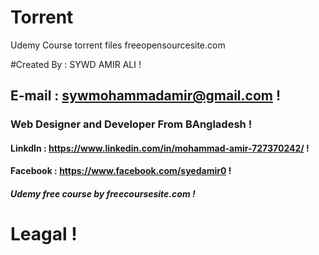 # Torrent
Udemy Course torrent files freeopensourcesite.com

#Created By : SYWD AMIR ALI !
## E-mail : sywmohammadamir@gmail.com !
### Web Designer and Developer From BAngladesh !
#### LinkdIn : https://www.linkedin.com/in/mohammad-amir-727370242/ !
#### Facebook : https://www.facebook.com/syedamir0 !

##### Udemy free course by freecoursesite.com ! 
# Leagal !
